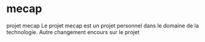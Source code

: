 # mecap
projet mecap
Le projet mecap est un projet personnel dans le domaine de la technologie.
Autre changement encours sur le projet
